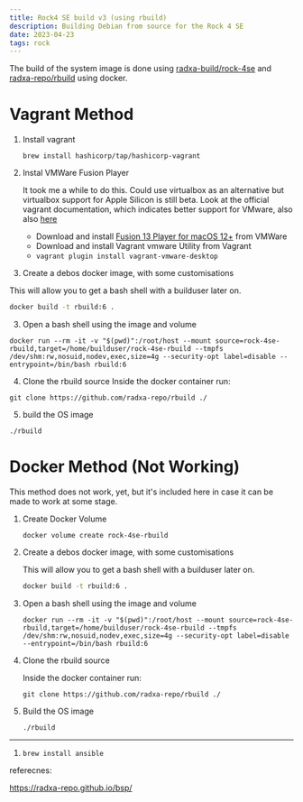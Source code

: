 ```yaml
---
title: Rock4 SE build v3 (using rbuild)
description: Building Debian from source for the Rock 4 SE
date: 2023-04-23
tags: rock
---
```



The build of the system image is done using 
[radxa-build/rock-4se](https://github.com/radxa-build/rock-4se/blob/main/.github/workflows/build.yml) and
[radxa-repo/rbuild](https://github.com/radxa-repo/rbuild) using docker.



Vagrant Method 
==============


1. Install vagrant

   ```
   brew install hashicorp/tap/hashicorp-vagrant
   ```

2. Instal VMWare Fusion Player

   It took me a while to do this. Could use virtualbox as an alternative but virtualbox support for Apple Silicon is still beta. Look at the official vagrant documentation, which indicates better support for VMware, also also [here](https://medium.com/geekculture/setting-up-vagrant-2-3-0-for-virtual-machine-management-in-mac-apple-m1-pro-9dc4ec9036db)

   * Download and install [Fusion 13 Player for macOS 12+](https://www.vmware.com/uk/products/fusion/fusion-evaluation.html) from VMWare
   * Download and install Vagrant vmware Utility from Vagrant
   * ```vagrant plugin install vagrant-vmware-desktop```



   
   

2. Create a debos docker image, with some customisations

This will allow you to get a bash shell with a builduser later on.


```bash
docker build -t rbuild:6 .
```

3. Open a bash shell using the image and volume
```
docker run --rm -it -v "$(pwd)":/root/host --mount source=rock-4se-rbuild,target=/home/builduser/rock-4se-rbuild --tmpfs /dev/shm:rw,nosuid,nodev,exec,size=4g --security-opt label=disable --entrypoint=/bin/bash rbuild:6
```

4. Clone the rbuild source
Inside the docker container run:
```
git clone https://github.com/radxa-repo/rbuild ./
```

5. build the OS image
```
./rbuild
```



Docker Method (Not Working)
===========================

This method does not work, yet, but it's included here in case it can be made to work at some stage. 



1. Create Docker Volume

   ```
   docker volume create rock-4se-rbuild
   ```

2. Create a debos docker image, with some customisations

   This will allow you to get a bash shell with a builduser later on.

   ```bash
   docker build -t rbuild:6 .
   ```

3. Open a bash shell using the image and volume

   ```
   docker run --rm -it -v "$(pwd)":/root/host --mount source=rock-4se-rbuild,target=/home/builduser/rock-4se-rbuild --tmpfs /dev/shm:rw,nosuid,nodev,exec,size=4g --security-opt label=disable --entrypoint=/bin/bash rbuild:6
   ```
   
4. Clone the rbuild source

   Inside the docker container run:
   ```
   git clone https://github.com/radxa-repo/rbuild ./
   ```

5. Build the OS image
 
   ```
   ./rbuild
   ```



-----


1. `brew install ansible`


referecnes:

https://radxa-repo.github.io/bsp/